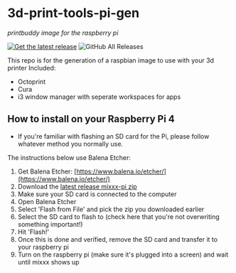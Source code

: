 # 3d-print-tools-pi-gen

_printbuddy image for the raspberry pi_

 [![Get the latest release](https://img.shields.io/github/release-date/fayaaz/3d-print-tools-pi-gen)](https://github.com/fayaaz/3d-print-tools-pi-gen/releases/latest)
![GitHub All Releases](https://img.shields.io/github/downloads/fayaaz/3d-print-tools-pi-gen/total)

This repo is for the generation of a raspbian image to use with your 3d printer
Included:
- Octoprint
- Cura
- i3 window manager with seperate workspaces for apps

## How to install on your Raspberry Pi 4

- If you're familiar with flashing an SD card for the Pi, please follow whatever method you normally use. 

The instructions below use Balena Etcher:

1. Get Balena Etcher: [https://www.balena.io/etcher/](https://www.balena.io/etcher/)
2. Download the [latest release mixxx-pi zip](https://github.com/fayaaz/3d-print-tools-pi-gen/releases/latest)
3. Make sure your SD card is connected to the computer
4. Open Balena Etcher
5. Select 'Flash from File' and pick the zip you downloaded earlier
6. Select the SD card to flash to (check here that you're not overwriting something important!)
7. Hit 'Flash!'
8. Once this is done and verified, remove the SD card and transfer it to your raspberry pi
9. Turn on the raspberry pi (make sure it's plugged into a screen) and wait until mixxx shows up
